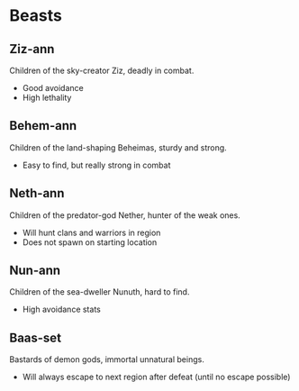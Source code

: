 # Beasts

## Ziz-ann

Children of the sky-creator Ziz, deadly in combat.

- Good avoidance
- High lethality

## Behem-ann

Children of the land-shaping Beheimas, sturdy and strong.

- Easy to find, but really strong in combat

## Neth-ann

Children of the predator-god Nether, hunter of the weak ones.

- Will hunt clans and warriors in region
- Does not spawn on starting location

## Nun-ann

Children of the sea-dweller Nunuth, hard to find.

- High avoidance stats

## Baas-set

Bastards of demon gods, immortal unnatural beings.

- Will always escape to next region after defeat (until no escape possible)
